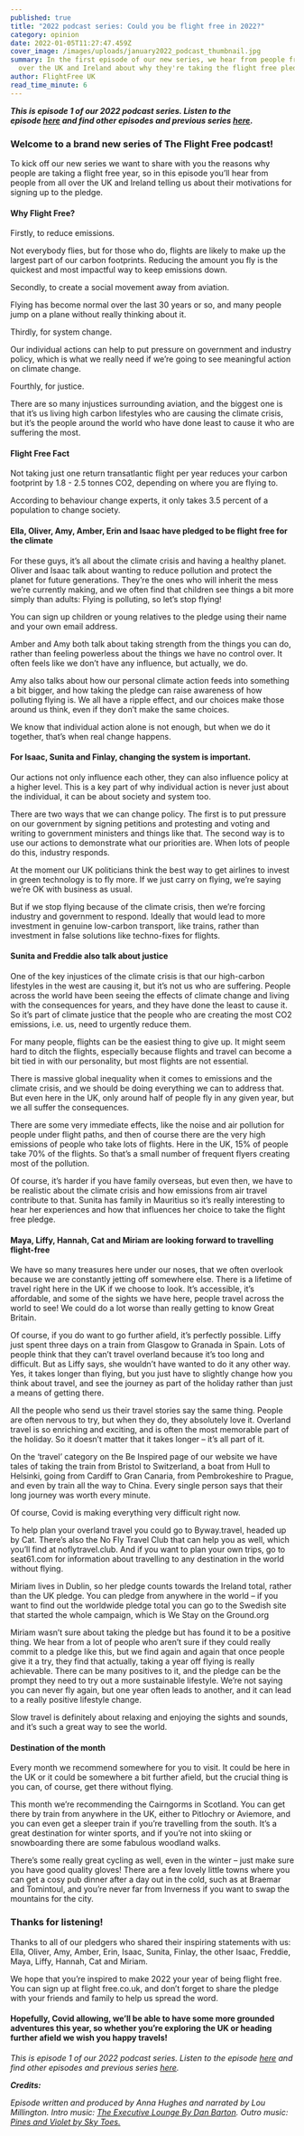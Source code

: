 ```yaml
---
published: true
title: "2022 podcast series: Could you be flight free in 2022?"
category: opinion
date: 2022-01-05T11:27:47.459Z
cover_image: /images/uploads/january2022_podcast_thumbnail.jpg
summary: In the first episode of our new series, we hear from people from all
  over the UK and Ireland about why they're taking the flight free pledge.
author: FlightFree UK
read_time_minute: 6
---
```

***This is episode 1 of our 2022 podcast series. Listen to the episode [here](https://flightfreeuk.podbean.com/e/2022-series-could-you-be-flight-free-in-2022/) and find other episodes and previous series [here](https://flightfree.co.uk/podcast/).***

### Welcome to a brand new series of The Flight Free podcast!

To kick off our new series we want to share with you the reasons why people are taking a flight free year, so in this episode you’ll hear from people from all over the UK and Ireland telling us about their motivations for signing up to the pledge. 

#### Why Flight Free?

Firstly, to reduce emissions. 

Not everybody flies, but for those who do, flights are likely to make up the largest part of our carbon footprints. Reducing the amount you fly is the quickest and most impactful way to keep emissions down.

Secondly, to create a social movement away from aviation. 

Flying has become normal over the last 30 years or so, and many people jump on a plane without really thinking about it.

Thirdly, for system change. 

Our individual actions can help to put pressure on government and industry policy, which is what we really need if we’re going to see meaningful action on climate change.

Fourthly, for justice. 

There are so many injustices surrounding aviation, and the biggest one is that it’s us living high carbon lifestyles who are causing the climate crisis, but it’s the people around the world who have done least to cause it who are suffering the most.

#### Flight Free Fact

Not taking just one return transatlantic flight per year reduces your carbon footprint by 1.8 - 2.5 tonnes CO2, depending on where you are flying to.

According to behaviour change experts, it only takes 3.5 percent of a population to change society. 

#### Ella, Oliver, Amy, Amber, Erin and Isaac have pledged to be flight free for the climate

For these guys, it’s all about the climate crisis and having a healthy planet. Oliver and Isaac talk about wanting to reduce pollution and protect the planet for future generations. They’re the ones who will inherit the mess we’re currently making, and we often find that children see things a bit more simply than adults: Flying is polluting, so let’s stop flying! 

You can sign up children or young relatives to the pledge using their name and your own email address.

Amber and Amy both talk about taking strength from the things you can do, rather than feeling powerless about the things we have no control over. It often feels like we don’t have any influence, but actually, we do. 

Amy also talks about how our personal climate action feeds into something a bit bigger, and how taking the pledge can raise awareness of how polluting flying is. We all have a ripple effect, and our choices make those around us think, even if they don’t make the same choices. 

We know that individual action alone is not enough, but when we do it together, that’s when real change happens. 

#### For Isaac, Sunita and Finlay, changing the system is important.

Our actions not only influence each other, they can also influence policy at a higher level. This is a key part of why individual action is never just about the individual, it can be about society and system too.

There are two ways that we can change policy. The first is to put pressure on our government by signing petitions and protesting and voting and writing to government ministers and things like that. The second way is to use our actions to demonstrate what our priorities are. When lots of people do this, industry responds. 

At the moment our UK politicians think the best way to get airlines to invest in green technology is to fly more. If we just carry on flying, we’re saying we’re OK with business as usual. 

But if we stop flying because of the climate crisis, then we’re forcing industry and government to respond. Ideally that would lead to more investment in genuine low-carbon transport, like trains, rather than investment in false solutions like techno-fixes for flights.

#### Sunita and Freddie also talk about justice

One of the key injustices of the climate crisis is that our high-carbon lifestyles in the west are causing it, but it’s not us who are suffering. People across the world have been seeing the effects of climate change and living with the consequences for years, and they have done the least to cause it. So it’s part of climate justice that the people who are creating the most CO2 emissions, i.e. us, need to urgently reduce them. 

For many people, flights can be the easiest thing to give up. It might seem hard to ditch the flights, especially because flights and travel can become a bit tied in with our personality, but most flights are not essential. 

There is massive global inequality when it comes to emissions and the climate crisis, and we should be doing everything we can to address that. But even here in the UK, only around half of people fly in any given year, but we all suffer the consequences. 

There are some very immediate effects, like the noise and air pollution for people under flight paths, and then of course there are the very high emissions of people who take lots of flights. Here in the UK, 15% of people take 70% of the flights. So that’s a small number of frequent flyers creating most of the pollution. 

Of course, it’s harder if you have family overseas, but even then, we have to be realistic about the climate crisis and how emissions from air travel contribute to that. Sunita has family in Mauritius so it’s really interesting to hear her experiences and how that influences her choice to take the flight free pledge. 

#### Maya, Liffy, Hannah, Cat and Miriam are looking forward to travelling flight-free

We have so many treasures here under our noses, that we often overlook because we are constantly jetting off somewhere else. There is a lifetime of travel right here in the UK if we choose to look. It’s accessible, it’s affordable, and some of the sights we have here, people travel across the world to see! We could do a lot worse than really getting to know Great Britain.

Of course, if you do want to go further afield, it’s perfectly possible. Liffy just spent three days on a train from Glasgow to Granada in Spain. Lots of people think that they can’t travel overland because it’s too long and difficult. But as Liffy says, she wouldn’t have wanted to do it any other way. Yes, it takes longer than flying, but you just have to slightly change how you think about travel, and see the journey as part of the holiday rather than just a means of getting there. 

All the people who send us their travel stories say the same thing. People are often nervous to try, but when they do, they absolutely love it. Overland travel is so enriching and exciting, and is often the most memorable part of the holiday. So it doesn’t matter that it takes longer – it’s all part of it.

On the ‘travel’ category on the Be Inspired page of our website we have tales of taking the train from Bristol to Switzerland, a boat from Hull to Helsinki, going from Cardiff to Gran Canaria, from Pembrokeshire to Prague, and even by train all the way to China. Every single person says that their long journey was worth every minute.

Of course, Covid is making everything very difficult right now. 

To help plan your overland travel you could go to Byway.travel, headed up by Cat. There’s also the No Fly Travel Club that can help you as well, which you’ll find at noflytravel.club. And if you want to plan your own trips, go to seat61.com for information about travelling to any destination in the world without flying.

Miriam lives in Dublin, so her pledge counts towards the Ireland total, rather than the UK pledge. You can pledge from anywhere in the world – if you want to find out the worldwide pledge total you can go to the Swedish site that started the whole campaign, which is We Stay on the Ground.org

Miriam wasn’t sure about taking the pledge but has found it to be a positive thing. We hear from a lot of people who aren’t sure if they could really commit to a pledge like this, but we find again and again that once people give it a try, they find that actually, taking a year off flying is really achievable. There can be many positives to it, and the pledge can be the prompt they need to try out a more sustainable lifestyle. We’re not saying you can never fly again, but one year often leads to another, and it can lead to a really positive lifestyle change. 

Slow travel is definitely about relaxing and enjoying the sights and sounds, and it’s such a great way to see the world. 

#### Destination of the month

Every month we recommend somewhere for you to visit. It could be here in the UK or it could be somewhere a bit further afield, but the crucial thing is you can, of course, get there without flying. 

This month we’re recommending the Cairngorms in Scotland. You can get there by train from anywhere in the UK, either to Pitlochry or Aviemore, and you can even get a sleeper train if you’re travelling from the south. It’s a great destination for winter sports, and if you’re not into skiing or snowboarding there are some fabulous woodland walks. 

There’s some really great cycling as well, even in the winter – just make sure you have good quality gloves! There are a few lovely little towns where you can get a cosy pub dinner after a day out in the cold, such as at Braemar and Tomintoul, and you’re never far from Inverness if you want to swap the mountains for the city. 

### Thanks for listening!

Thanks to all of our pledgers who shared their inspiring statements with us: Ella, Oliver, Amy, Amber, Erin, Isaac, Sunita, Finlay, the other Isaac, Freddie, Maya, Liffy, Hannah, Cat and Miriam. 

We hope that you’re inspired to make 2022 your year of being flight free. You can sign up at flight free.co.uk, and don’t forget to share the pledge with your friends and family to help us spread the word. 

#### Hopefully, Covid allowing, we’ll be able to have some more grounded adventures this year, so whether you’re exploring the UK or heading further afield we wish you happy travels! 

*This is episode 1 of our 2022 podcast series. Listen to the episode [here](https://flightfreeuk.podbean.com/e/2022-series-could-you-be-flight-free-in-2022/) and find other episodes and previous series [here](https://flightfree.co.uk/podcast/).*

***Credits:***

*Episode written and produced by Anna Hughes and narrated by Lou Millington. Intro music: [The Executive Lounge By Dan Barton](https://uppbeat.io/t/dan-barton/the-executive-lounge). Outro music: [Pines and Violet by Sky Toes.](https://uppbeat.io/t/sky-toes/pines-and-violet)*